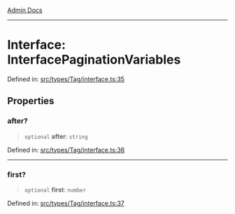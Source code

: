 [Admin Docs](/)

---

# Interface: InterfacePaginationVariables

Defined in: [src/types/Tag/interface.ts:35](https://github.com/PalisadoesFoundation/talawa-admin/blob/main/src/types/Tag/interface.ts#L35)

## Properties

### after?

> `optional` **after**: `string`

Defined in: [src/types/Tag/interface.ts:36](https://github.com/PalisadoesFoundation/talawa-admin/blob/main/src/types/Tag/interface.ts#L36)

---

### first?

> `optional` **first**: `number`

Defined in: [src/types/Tag/interface.ts:37](https://github.com/PalisadoesFoundation/talawa-admin/blob/main/src/types/Tag/interface.ts#L37)
